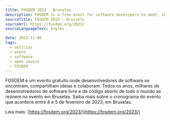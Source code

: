 ```yaml
---
title: FOSDEM 2023 - Bruxelas
description: FOSDEM is a free event for software developers to meet, share ideas and collaborate. Every year, thousands of developers of free and open source software from all over the world gather at the event in Brussels.
sourceTitle: FOSDEM 2023 - Brussels
sourceUrl: https://fosdem.org/2023/
sourceLanguageText: Inglês

date: 2022-11-06
tags: 
  - notícias
  - event
  - software
  - open source
  - FOSDEM
---
```


FOSDEM é um evento gratuito onde desenvolvedores de software se encontram, compartilham ideias e colaboram. Todos os anos, milhares de desenvolvedores de software livre e de código aberto de todo o mundo se reúnem no evento em Bruxelas. Saiba mais sobre o cronograma do evento que acontece entre 4 e 5 de fevereiro de 2023, em Bruxelas.

Leia mais: [https://fosdem.org/2023/](https://fosdem.org/2023/)
